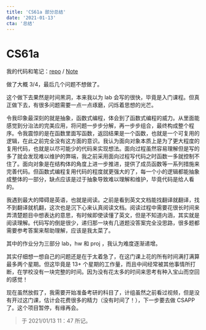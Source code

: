```yaml
---
title: 'CS61a 部分总结'
date: '2021-01-13'
cta: '总结'
---
```


# CS61a 

我的代码和笔记：[repo](https://github.com/weijiew/cs61a) / [Note](https://cs.weijiew.com/book/cs61a/ch0.html)

做了大概 3/4，最后几个问题不想做了。

这个做下去果然是时间黑洞，本来我以为 lab 会写的很快，毕竟是入门课程。但真正做下去，有很多问题需要一点一点琢磨，闪烁着思想的光芒。

令我印象最深刻的就是抽象，函数式编程，体会到了函数式编程的威力。从里面能感觉到分治法的完美应用，将问题一步步分解，再一步步组合，最终构成整个程序。令我震惊的是在函数里面写函数，返回结果是一个函数，也就是一个可复用的逻辑，在此之前完全没有这方面的意识。我认为面向对象本质上是为了更大程度的复用代码，也就是以尽可能少的代码来实现想法。面向过程虽然容易理解但是写的多了就会发现难以维护的弊端，我之前采用面向过程写代码之时函数一多就控制不住了。面向对象是在结构体的角度上进一步推进，提供了成员函数等一系列措施来完善代码。但函数式编程复用代码的程度就更强大的了，每一个小的逻辑都能抽象成整体的一部分，缺点应该是过于抽象导致难以理解和维护，毕竟代码是给人看的。

我遇到最大的障碍是英语，也就是阅读。之前是看到英文文档能找翻译就翻译，找不到翻译就机翻，这次也是沉下心来认真阅读文档。阅读过程中需要花很长时间来弄清楚题目中想表达的意思，有时候即使读懂了英文，但是不知道内涵，其实就是阅读理解。代码写的倒是很少，递归那一块有几道题没答案完全没思路，很多题都需要参考答案来帮助理解，应该是我太菜了。

其中的作业分为三部分 lab，hw 和 proj ，我认为难度逐渐递增。

其实仔细想一想自己的问题还是在于太着急了，在这门课上花的所有时间满打满算最多两个星期。但这毕竟是 13+ 个星期的工作量，而且中间经常被其他事情所打断，在学校没有一块完整的时间。因为没有花太多的时间来思考有种入宝山而空回的感觉！

现在虽然放假了，我需要开始准备考研的科目了，计组虽然之前看过视频，但是没有开过这门课，估计会花费很多的精力（没有时间了！），下一步要去做 CSAPP 了。这个项目暂停，有缘再会。

> 于 2021/01/13 11：47 所记。
